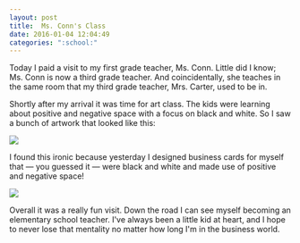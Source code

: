 ```yaml
---
layout: post
title:  Ms. Conn's Class
date: 2016-01-04 12:04:49
categories: ":school:"
---
```


<p>Today I paid a visit to my first grade teacher, Ms. Conn. Little did I know; Ms. Conn is now a third grade teacher. And coincidentally, she teaches in the same room that my third grade teacher, Mrs. Carter, used to be in.</p> 

<p>Shortly after my arrival it was time for art class. The kids were learning about positive and negative space with a focus on black and white. So I saw a bunch of artwork that looked like this:</p>

<img src="http://i.imgur.com/CspB0ws.gif">

<p>I found this ironic because yesterday I designed business cards for myself that — you guessed it — were black and white and made use of positive and negative space!</p>

<img src="http://i.imgur.com/RaNED2M.png">

<p>Overall it was a really fun visit. Down the road I can see myself becoming an elementary school teacher. I've always been a little kid at heart, and I hope to never lose that mentality no matter how long I'm in the business world.</p>
